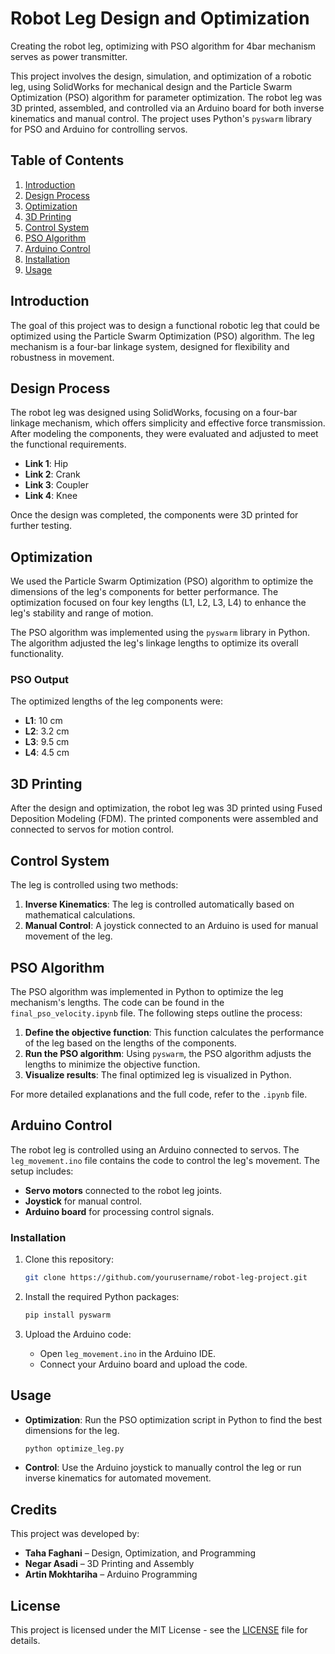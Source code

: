 # Robot Leg Design and Optimization

Creating the robot leg, optimizing with PSO algorithm for 4bar mechanism serves as power transmitter.

This project involves the design, simulation, and optimization of a robotic leg, using SolidWorks for mechanical design and the Particle Swarm Optimization (PSO) algorithm for parameter optimization. The robot leg was 3D printed, assembled, and controlled via an Arduino board for both inverse kinematics and manual control. The project uses Python's `pyswarm` library for PSO and Arduino for controlling servos.

## Table of Contents
1. [Introduction](#introduction)
2. [Design Process](#design-process)
3. [Optimization](#optimization)
4. [3D Printing](#3d-printing)
5. [Control System](#control-system)
6. [PSO Algorithm](#pso-algorithm)
7. [Arduino Control](#arduino-control)
8. [Installation](#installation)
9. [Usage](#usage)

## Introduction
The goal of this project was to design a functional robotic leg that could be optimized using the Particle Swarm Optimization (PSO) algorithm. The leg mechanism is a four-bar linkage system, designed for flexibility and robustness in movement. 

## Design Process
The robot leg was designed using SolidWorks, focusing on a four-bar linkage mechanism, which offers simplicity and effective force transmission. After modeling the components, they were evaluated and adjusted to meet the functional requirements.

- **Link 1**: Hip
- **Link 2**: Crank
- **Link 3**: Coupler
- **Link 4**: Knee

Once the design was completed, the components were 3D printed for further testing.

## Optimization
We used the Particle Swarm Optimization (PSO) algorithm to optimize the dimensions of the leg's components for better performance. The optimization focused on four key lengths (L1, L2, L3, L4) to enhance the leg's stability and range of motion.

The PSO algorithm was implemented using the `pyswarm` library in Python. The algorithm adjusted the leg's linkage lengths to optimize its overall functionality.

### PSO Output
The optimized lengths of the leg components were:
- **L1**: 10 cm
- **L2**: 3.2 cm
- **L3**: 9.5 cm
- **L4**: 4.5 cm

## 3D Printing
After the design and optimization, the robot leg was 3D printed using Fused Deposition Modeling (FDM). The printed components were assembled and connected to servos for motion control.

## Control System
The leg is controlled using two methods:
1. **Inverse Kinematics**: The leg is controlled automatically based on mathematical calculations.
2. **Manual Control**: A joystick connected to an Arduino is used for manual movement of the leg.

## PSO Algorithm
The PSO algorithm was implemented in Python to optimize the leg mechanism's lengths. The code can be found in the `final_pso_velocity.ipynb` file. The following steps outline the process:
1. **Define the objective function**: This function calculates the performance of the leg based on the lengths of the components.
2. **Run the PSO algorithm**: Using `pyswarm`, the PSO algorithm adjusts the lengths to minimize the objective function.
3. **Visualize results**: The final optimized leg is visualized in Python.

For more detailed explanations and the full code, refer to the `.ipynb` file.

## Arduino Control
The robot leg is controlled using an Arduino connected to servos. The `leg_movement.ino` file contains the code to control the leg's movement. The setup includes:
- **Servo motors** connected to the robot leg joints.
- **Joystick** for manual control.
- **Arduino board** for processing control signals.

### Installation
1. Clone this repository:
    ```bash
    git clone https://github.com/yourusername/robot-leg-project.git
    ```
2. Install the required Python packages:
    ```bash
    pip install pyswarm
    ```

3. Upload the Arduino code:
   - Open `leg_movement.ino` in the Arduino IDE.
   - Connect your Arduino board and upload the code.

## Usage
- **Optimization**: Run the PSO optimization script in Python to find the best dimensions for the leg.
    ```bash
    python optimize_leg.py
    ```
- **Control**: Use the Arduino joystick to manually control the leg or run inverse kinematics for automated movement.

## Credits
This project was developed by:
- **Taha Faghani** – Design, Optimization, and Programming
- **Negar Asadi** – 3D Printing and Assembly
- **Artin Mokhtariha** – Arduino Programming

## License
This project is licensed under the MIT License - see the [LICENSE](LICENSE) file for details.
